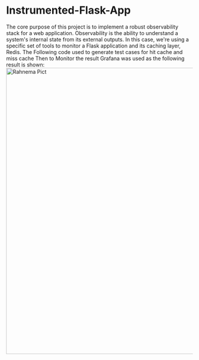 # Instrumented-Flask-App
The core purpose of this project is to implement a robust observability stack for a web application. Observability is the ability to understand a system's internal state from its external outputs. In this case, we're using a specific set of tools to monitor a Flask application and its caching layer, Redis.
The Following code used to generate test cases for hit cache and miss cache
Then to Monitor the result Grafana was used as the following result is shown:
<img width="1348" height="771" alt="Rahnema Pict" src="https://github.com/user-attachments/assets/07631761-adb8-441d-90d7-03e7c6ff04e5" />
